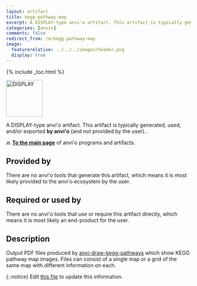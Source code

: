 ```yaml
---
layout: artifact
title: kegg-pathway-map
excerpt: A DISPLAY-type anvi'o artifact. This artifact is typically generated, used, and/or exported by anvi'o (and not provided by the user)..
categories: [anvio]
comments: false
redirect_from: /m/kegg-pathway-map
image:
  featurerelative: ../../../images/header.png
  display: true
---
```



{% include _toc.html %}


<img src="../../images/icons/DISPLAY.png" alt="DISPLAY" style="width:100px; border:none" />

A DISPLAY-type anvi'o artifact. This artifact is typically generated, used, and/or exported **by anvi'o** (and not provided by the user)..

🔙 **[To the main page](../../)** of anvi'o programs and artifacts.

## Provided by


There are no anvi'o tools that generate this artifact, which means it is most likely provided to the anvi'o ecosystem by the user.


## Required or used by


There are no anvi'o tools that use or require this artifact directly, which means it is most likely an end-product for the user.


## Description

Output PDF files produced by <span class="artifact-p">[anvi-draw-kegg-pathways](/help/main/programs/anvi-draw-kegg-pathways)</span> which show KEGG pathway map images. Files can consist of a single map or a grid of the same map with different information on each.


{:.notice}
Edit [this file](https://github.com/merenlab/anvio/tree/master/anvio/docs/artifacts/kegg-pathway-map.md) to update this information.

